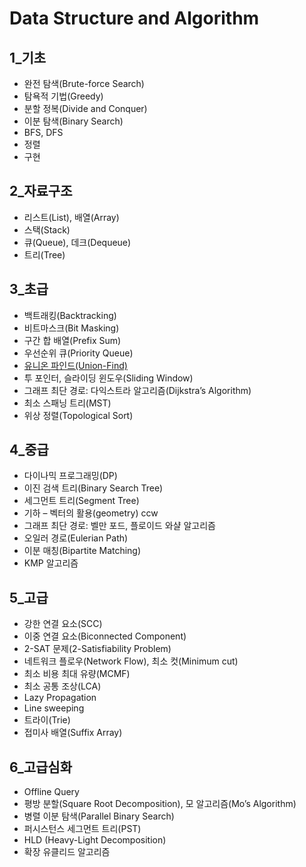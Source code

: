 # Data Structure and Algorithm

## 1_기초

-   완전 탐색(Brute-force Search)
-   탐욕적 기법(Greedy)
-   분할 정복(Divide and Conquer)
-   이분 탐색(Binary Search)
-   BFS, DFS
-   정렬
-   구현



## 2_자료구조

-   리스트(List), 배열(Array)
-   스택(Stack)
-   큐(Queue), 데크(Dequeue)
-   트리(Tree)



## 3_초급

-   백트래킹(Backtracking)
-   비트마스크(Bit Masking)
-   구간 합 배열(Prefix Sum)
-   우선순위 큐(Priority Queue)
-   [유니온 파인드(Union-Find)](https://github.com/profornnan/Data-Structure-and-Algorithm/blob/master/3_초급/유니온_파인드(Union-Find).md#유니온-파인드union-find)
-   투 포인터, 슬라이딩 윈도우(Sliding Window)
-   그래프 최단 경로: 다익스트라 알고리즘(Dijkstra’s Algorithm)
-   최소 스패닝 트리(MST)
-   위상 정렬(Topological Sort)



## 4_중급

-   다이나믹 프로그래밍(DP)
-   이진 검색 트리(Binary Search Tree)
-   세그먼트 트리(Segment Tree)
-   기하 – 벡터의 활용(geometry) ccw 
-   그래프 최단 경로: 벨만 포드, 플로이드 와샬 알고리즘
-   오일러 경로(Eulerian Path) 
-   이분 매칭(Bipartite Matching)
-   KMP 알고리즘



## 5_고급

-   강한 연결 요소(SCC)
-   이중 연결 요소(Biconnected Component)
-   2-SAT 문제(2-Satisfiability Problem)
-   네트워크 플로우(Network Flow), 최소 컷(Minimum cut)
-   최소 비용 최대 유량(MCMF)
-   최소 공통 조상(LCA)
-   Lazy Propagation
-   Line sweeping 
-   트라이(Trie)
-   접미사 배열(Suffix Array)



## 6_고급심화

-   Offline Query 
-   평방 분할(Square Root Decomposition), 모 알고리즘(Mo’s Algorithm)
-   병렬 이분 탐색(Parallel Binary Search)
-   퍼시스턴스 세그먼트 트리(PST)
-   HLD (Heavy-Light Decomposition)
-   확장 유클리드 알고리즘

